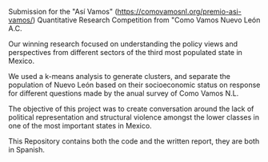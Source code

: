 Submission for the "Así Vamos" (https://comovamosnl.org/premio-asi-vamos/) Quantitative Research Competition from "Como Vamos Nuevo León A.C. 

Our winning research focused on understanding the policy views and perspectives from different sectors of the third most populated state in Mexico. 

We used a k-means analysis to generate clusters, and separate the population of Nuevo León based on their socioeconomic status on response for different questions made by the anual survey of Como Vamos N.L.

The objective of this project was to create conversation around the lack of political representation and structural violence amongst the lower classes in one of the most important states in Mexico. 

This Repository contains both the code and the written report, they are both in Spanish. 
